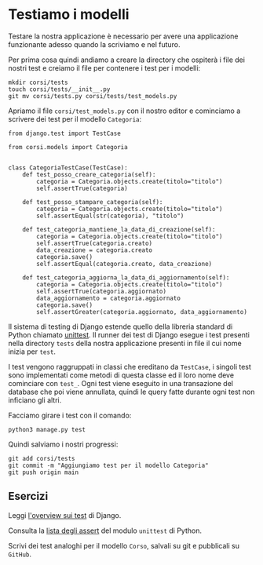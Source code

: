 # Testiamo i modelli

Testare la nostra applicazione è necessario per avere una applicazione funzionante adesso quando la
scriviamo e nel futuro.

Per prima cosa quindi andiamo a creare la directory che ospiterà i file dei nostri test e creiamo
il file per contenere i test per i modelli:

```shell
mkdir corsi/tests
touch corsi/tests/__init__.py
git mv corsi/tests.py corsi/tests/test_models.py
```

Apriamo il file `corsi/test_models.py` con il nostro editor e cominciamo a scrivere dei test per il
modello `Categoria`:

```
from django.test import TestCase

from corsi.models import Categoria


class CategoriaTestCase(TestCase):
    def test_posso_creare_categoria(self):
        categoria = Categoria.objects.create(titolo="titolo")
        self.assertTrue(categoria)

    def test_posso_stampare_categoria(self):
        categoria = Categoria.objects.create(titolo="titolo")
        self.assertEqual(str(categoria), "titolo")

    def test_categoria_mantiene_la_data_di_creazione(self):
        categoria = Categoria.objects.create(titolo="titolo")
        self.assertTrue(categoria.creato)
        data_creazione = categoria.creato
        categoria.save()
        self.assertEqual(categoria.creato, data_creazione)

    def test_categoria_aggiorna_la_data_di_aggiornamento(self):
        categoria = Categoria.objects.create(titolo="titolo")
        self.assertTrue(categoria.aggiornato)
        data_aggiornamento = categoria.aggiornato
        categoria.save()
        self.assertGreater(categoria.aggiornato, data_aggiornamento)
```

Il sistema di testing di Django estende quello della libreria standard di Python chiamato
[unittest](https://docs.python.org/3/library/unittest.html). Il runner dei test di Django esegue i test
presenti nella directory `tests` della nostra applicazione presenti in file il cui nome inizia per
`test`.

I test vengono raggruppati in classi che ereditano da `TestCase`, i singoli test sono implementati 
come metodi di questa classe ed il loro nome deve cominciare con `test_`. Ogni test viene eseguito
in una transazione del database che poi viene annullata, quindi le query fatte durante ogni test non
inficiano gli altri.

Facciamo girare i test con il comando:

```shell
python3 manage.py test
```

Quindi salviamo i nostri progressi:

```shell
git add corsi/tests
git commit -m "Aggiungiamo test per il modello Categoria"
git push origin main
```

## Esercizi

Leggi [l'overview sui test](https://docs.djangoproject.com/en/3.2/topics/testing/overview/) di Django.

Consulta la [lista degli assert](https://docs.python.org/3/library/unittest.html#assert-methods) del
modulo `unittest` di Python.

Scrivi dei test analoghi per il modello `Corso`, salvali su git e pubblicali su `GitHub`.

